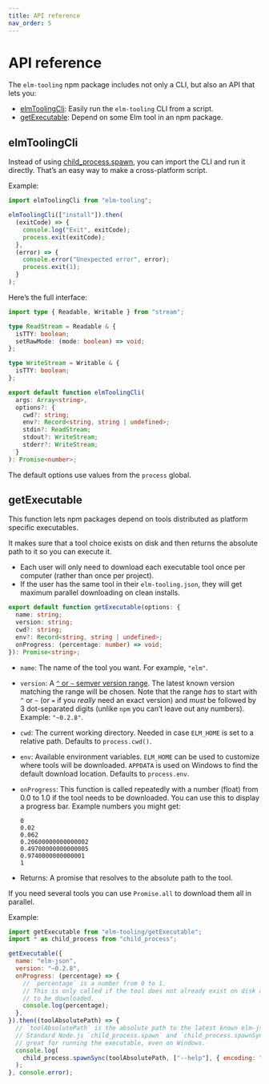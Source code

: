 ```yaml
---
title: API reference
nav_order: 5
---
```


# API reference

The `elm-tooling` npm package includes not only a CLI, but also an API that lets you:

- [elmToolingCli](#elmtoolingcli): Easily run the `elm-tooling` CLI from a script.
- [getExecutable](#getexecutable): Depend on some Elm tool in an npm package.

## elmToolingCli

Instead of using [child_process.spawn](https://nodejs.org/api/child_process.html#child_process_child_process_spawn_command_args_options), you can import the CLI and run it directly. That’s an easy way to make a cross-platform script.

Example:

```js
import elmToolingCli from "elm-tooling";

elmToolingCli(["install"]).then(
  (exitCode) => {
    console.log("Exit", exitCode);
    process.exit(exitCode);
  },
  (error) => {
    console.error("Unexpected error", error);
    process.exit(1);
  }
);
```

Here’s the full interface:

```ts
import type { Readable, Writable } from "stream";

type ReadStream = Readable & {
  isTTY: boolean;
  setRawMode: (mode: boolean) => void;
};

type WriteStream = Writable & {
  isTTY: boolean;
};

export default function elmToolingCli(
  args: Array<string>,
  options?: {
    cwd?: string;
    env?: Record<string, string | undefined>;
    stdin?: ReadStream;
    stdout?: WriteStream;
    stderr?: WriteStream;
  }
): Promise<number>;
```

The default options use values from the `process` global.

## getExecutable

This function lets npm packages depend on tools distributed as platform specific executables.

It makes sure that a tool choice exists on disk and then returns the absolute path to it so you can execute it.

- Each user will only need to download each executable tool once per computer (rather than once per project).
- If the user has the same tool in their `elm-tooling.json`, they will get maximum parallel downloading on clean installs.

```ts
export default function getExecutable(options: {
  name: string;
  version: string;
  cwd?: string;
  env?: Record<string, string | undefined>;
  onProgress: (percentage: number) => void;
}): Promise<string>;
```

- `name`: The name of the tool you want. For example, `"elm"`.

- `version`: A [`^` or `~` semver version range](https://docs.npmjs.com/misc/semver#tilde-ranges-123-12-1). The latest known version matching the range will be chosen. Note that the range _has_ to start with `^` or `~` (or `=` if you _really_ need an exact version) and _must_ be followed by 3 dot-separated digits (unlike `npm` you can’t leave out any numbers). Example: `"~0.2.8"`.

- `cwd`: The current working directory. Needed in case `ELM_HOME` is set to a relative path. Defaults to `process.cwd()`.

- `env`: Available environment variables. `ELM_HOME` can be used to customize where tools will be downloaded. `APPDATA` is used on Windows to find the default download location. Defaults to `process.env`.

- `onProgress`: This function is called repeatedly with a number (float) from 0.0 to 1.0 if the tool needs to be downloaded. You can use this to display a progress bar. Example numbers you might get:

  ```
  0
  0.02
  0.062
  0.20600000000000002
  0.49700000000000005
  0.9740000000000001
  1
  ```

- Returns: A promise that resolves to the absolute path to the tool.

If you need several tools you can use `Promise.all` to download them all in parallel.

Example:

```js
import getExecutable from "elm-tooling/getExecutable";
import * as child_process from "child_process";

getExecutable({
  name: "elm-json",
  version: "~0.2.8",
  onProgress: (percentage) => {
    // `percentage` is a number from 0 to 1.
    // This is only called if the tool does not already exist on disk and needs
    // to be downloaded.
    console.log(percentage);
  },
}).then((toolAbsolutePath) => {
  // `toolAbsolutePath` is the absolute path to the latest known elm-json 0.2.8 executable.
  // Standard Node.js `child_process.spawn` and `child_process.spawnSync` work
  // great for running the executable, even on Windows.
  console.log(
    child_process.spawnSync(toolAbsolutePath, ["--help"], { encoding: "utf8" })
  );
}, console.error);
```
